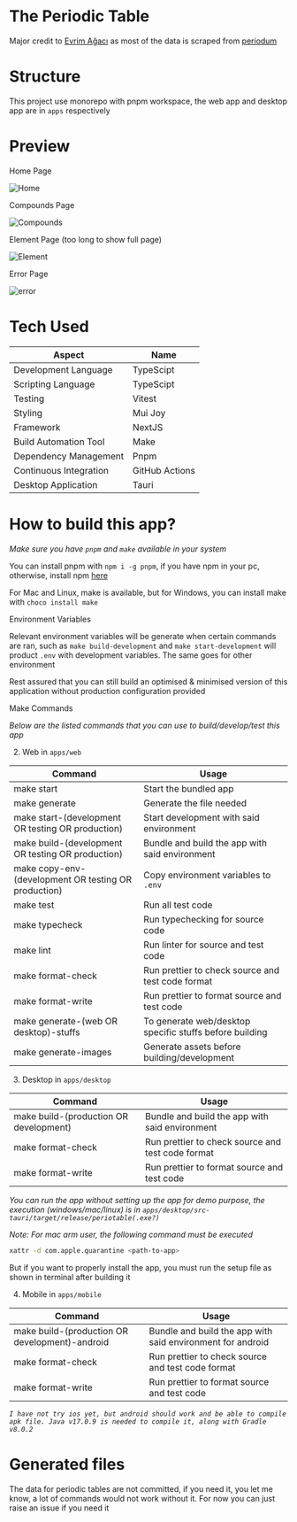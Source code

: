 # The Periodic Table

Major credit to [Evrim Ağacı](https://github.com/evrimagaci) as most of the data is scraped from [periodum](https://github.com/evrimagaci/periodum)

# Structure

This project use monorepo with pnpm workspace, the web app and desktop app are in `apps` respectively

# Preview

Home Page

![Home](apps/web/test/snapshot/snapshot-images/pc/home.png 'Home')

Compounds Page

![Compounds](apps/web/test/snapshot/snapshot-images/pc/compounds.png 'Compounds')

Element Page (too long to show full page)

![Element](apps/web/docs/element.png 'Element')

Error Page

![error](apps/web/test/snapshot/snapshot-images/pc/error.png 'Error')

# Tech Used

| Aspect                 | Name           |
| ---------------------- | -------------- |
| Development Language   | TypeScipt      |
| Scripting Language     | TypeScipt      |
| Testing                | Vitest         |
| Styling                | Mui Joy        |
| Framework              | NextJS         |
| Build Automation Tool  | Make           |
| Dependency Management  | Pnpm           |
| Continuous Integration | GitHub Actions |
| Desktop Application    | Tauri          |

# How to build this app?

_*Make sure you have `pnpm` and `make` available in your system*_

You can install pnpm with `npm i -g pnpm`, if you have npm in your pc, otherwise, install npm [here](https://nodejs.org/en/download/current)

For Mac and Linux, make is available, but for Windows, you can install make with `choco install make`

Environment Variables

Relevant environment variables will be generate when certain commands are ran, such as `make build-development` and `make start-development` will product `.env` with development variables. The same goes for other environment

Rest assured that you can still build an optimised & minimised version of this application without production configuration provided

Make Commands

_*Below are the listed commands that you can use to build/develop/test this app*_

2. Web in `apps/web`

| Command                                              | Usage                                                   |
| ---------------------------------------------------- | ------------------------------------------------------- |
| make start                                           | Start the bundled app                                   |
| make generate                                        | Generate the file needed                                |
| make start-(development OR testing OR production)    | Start development with said environment                 |
| make build-(development OR testing OR production)    | Bundle and build the app with said environment          |
| make copy-env-(development OR testing OR production) | Copy environment variables to `.env`                    |
| make test                                            | Run all test code                                       |
| make typecheck                                       | Run typechecking for source code                        |
| make lint                                            | Run linter for source and test code                     |
| make format-check                                    | Run prettier to check source and test code format       |
| make format-write                                    | Run prettier to format source and test code             |
| make generate-(web OR desktop)-stuffs                | To generate web/desktop specific stuffs before building |
| make generate-images                                 | Generate assets before building/development             |

3. Desktop in `apps/desktop`

| Command                                | Usage                                             |
| -------------------------------------- | ------------------------------------------------- |
| make build-(production OR development) | Bundle and build the app with said environment    |
| make format-check                      | Run prettier to check source and test code format |
| make format-write                      | Run prettier to format source and test code       |

_You can run the app without setting up the app for demo purpose, the execution (windows/mac/linux) is in `apps/desktop/src-tauri/target/release/periotable(.exe?)`_

_Note: For mac arm user, the following command must be executed_

```sh
xattr -d com.apple.quarantine <path-to-app>
```

But if you want to properly install the app, you must run the setup file as shown in terminal after building it

4. Mobile in `apps/mobile`

| Command                                        | Usage                                                      |
| ---------------------------------------------- | ---------------------------------------------------------- |
| make build-(production OR development)-android | Bundle and build the app with said environment for android |
| make format-check                              | Run prettier to check source and test code format          |
| make format-write                              | Run prettier to format source and test code                |

_*`I have not try ios yet, but android should work and be able to compile apk file. Java v17.0.9 is needed to compile it, along with Gradle v8.0.2`*_

# Generated files

The data for periodic tables are not committed, if you need it, you let me know, a lot of commands would not work without it. For now you can just raise an issue if you need it
